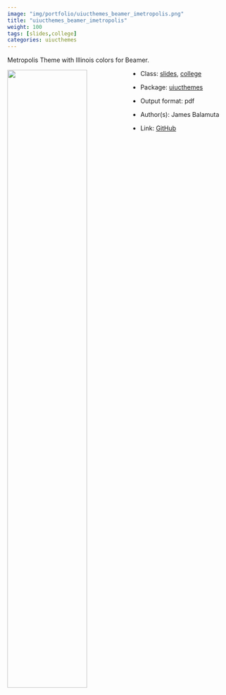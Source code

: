 ```yaml
---
image: "img/portfolio/uiucthemes_beamer_imetropolis.png"
title: "uiucthemes_beamer_imetropolis"
weight: 100
tags: [slides,college]
categories: uiucthemes
---
```


Metropolis Theme with Illinois colors for Beamer.

<!--more-->

<img class = "jf-image-shadow" src="../../img/portfolio/uiucthemes_beamer_imetropolis.png" style="display: block; margin: auto;" width="60%"  align="left">

- Class: [slides](../../tags/slides), [college](../../tags/college)
- Package: [uiucthemes](uiucthemes)
- Output format: pdf

- Author(s): James Balamuta
- Link: [GitHub](https://github.com/illinois-r/uiucthemes)


